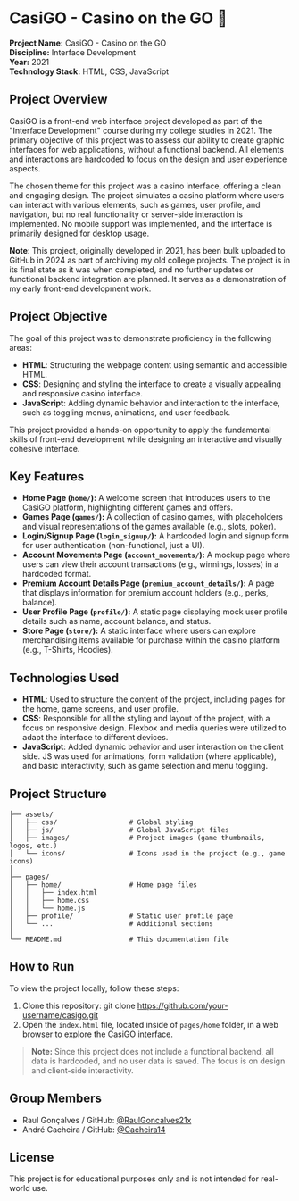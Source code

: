 # CasiGO - Casino on the GO 🎰

**Project Name:** CasiGO - Casino on the GO  
**Discipline:** Interface Development  
**Year:** 2021  
**Technology Stack:** HTML, CSS, JavaScript

## Project Overview

CasiGO is a front-end web interface project developed as part of the "Interface Development" course during my college studies in 2021. The primary objective of this project was to assess our ability to create graphic interfaces for web applications, without a functional backend. All elements and interactions are hardcoded to focus on the design and user experience aspects.

The chosen theme for this project was a casino interface, offering a clean and engaging design. The project simulates a casino platform where users can interact with various elements, such as games, user profile, and navigation, but no real functionality or server-side interaction is implemented. No mobile support was implemented, and the interface is primarily designed for desktop usage.

**Note**: This project, originally developed in 2021, has been bulk uploaded to GitHub in 2024 as part of archiving my old college projects. The project is in its final state as it was when completed, and no further updates or functional backend integration are planned. It serves as a demonstration of my early front-end development work.

## Project Objective

The goal of this project was to demonstrate proficiency in the following areas:

- **HTML**: Structuring the webpage content using semantic and accessible HTML.
- **CSS**: Designing and styling the interface to create a visually appealing and responsive casino interface.
- **JavaScript**: Adding dynamic behavior and interaction to the interface, such as toggling menus, animations, and user feedback.

This project provided a hands-on opportunity to apply the fundamental skills of front-end development while designing an interactive and visually cohesive interface.

## Key Features

- **Home Page (`home/`):** A welcome screen that introduces users to the CasiGO platform, highlighting different games and offers.
- **Games Page (`games/`):** A collection of casino games, with placeholders and visual representations of the games available (e.g., slots, poker).
- **Login/Signup Page (`login_signup/`):** A hardcoded login and signup form for user authentication (non-functional, just a UI).
- **Account Movements Page (`account_movements/`):** A mockup page where users can view their account transactions (e.g., winnings, losses) in a hardcoded format.
- **Premium Account Details Page (`premium_account_details/`):** A page that displays information for premium account holders (e.g., perks, balance).
- **User Profile Page (`profile/`):** A static page displaying mock user profile details such as name, account balance, and status.
- **Store Page (`store/`):** A static interface where users can explore merchandising items available for purchase within the casino platform (e.g., T-Shirts, Hoodies).

## Technologies Used

- **HTML**: Used to structure the content of the project, including pages for the home, game screens, and user profile.
- **CSS**: Responsible for all the styling and layout of the project, with a focus on responsive design. Flexbox and media queries were utilized to adapt the interface to different devices.
- **JavaScript**: Added dynamic behavior and user interaction on the client side. JS was used for animations, form validation (where applicable), and basic interactivity, such as game selection and menu toggling.

## Project Structure

```
├── assets/
│   ├── css/                  # Global styling
│   ├── js/                   # Global JavaScript files
│   ├── images/               # Project images (game thumbnails, logos, etc.)
│   └── icons/                # Icons used in the project (e.g., game icons)
│
├── pages/
│   ├── home/                 # Home page files
│   │   ├── index.html
│   │   ├── home.css
│   │   └── home.js
│   ├── profile/              # Static user profile page
│   └── ...                   # Additional sections
│
└── README.md                 # This documentation file
```

## How to Run

To view the project locally, follow these steps:

1. Clone this repository:
   git clone https://github.com/your-username/casigo.git
2. Open the `index.html` file, located inside of `pages/home` folder, in a web browser to explore the CasiGO interface.

> **Note:** Since this project does not include a functional backend, all data is hardcoded, and no user data is saved. The focus is on design and client-side interactivity.

## Group Members

* Raul Gonçalves / GitHub: [@RaulGoncalves21x](https://github.com/RaulGoncalves21x)
* André Cacheira / GitHub: [@Cacheira14](https://github.com/Cacheira14)

## License

This project is for educational purposes only and is not intended for real-world use.
